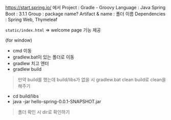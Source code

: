 https://start.spring.io/
에서 
Project : Gradle - Groovy
Language : Java
Spring Boot : 3.1.1
Group : package name?
Artifact & name : 폴더 이름
Dependencies : Spring Web, Thymeleaf

`static/index.html` => welcome page 기능 제공

(for window)
* cmd 이동
* gradlew.bat이 있는 폴더로 이동
* gradlew 치고 엔터
* gradlew build

>만약 build를 했는데 build/libs가 없을 시
>gradlew.bat clean build로 clean을 해주기

* cd build/libs
* java -jar hello-spring-0.0.1-SNAPSHOT.jar

> 폴더 확인 시 dir로 확인하기
